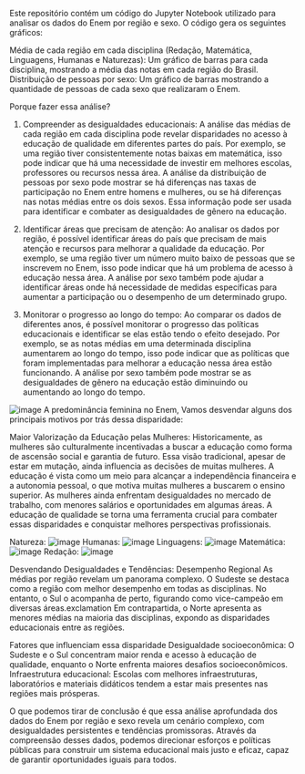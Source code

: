 Este repositório contém um código do Jupyter Notebook utilizado para analisar os dados do Enem por região e sexo. O código gera os seguintes gráficos:

Média de cada região em cada disciplina (Redação, Matemática, Linguagens, Humanas e Naturezas):
Um gráfico de barras para cada disciplina, mostrando a média das notas em cada região do Brasil.
Distribuição de pessoas por sexo:
Um gráfico de barras mostrando a quantidade de pessoas de cada sexo que realizaram o Enem.

Porque fazer essa análise?

1. Compreender as desigualdades educacionais:
A análise das médias de cada região em cada disciplina pode revelar disparidades no acesso à educação de qualidade em diferentes partes do país.
Por exemplo, se uma região tiver consistentemente notas baixas em matemática, isso pode indicar que há uma necessidade de investir em melhores escolas, professores ou recursos nessa área.
A análise da distribuição de pessoas por sexo pode mostrar se há diferenças nas taxas de participação no Enem entre homens e mulheres, ou se há diferenças nas notas médias entre os dois sexos.
Essa informação pode ser usada para identificar e combater as desigualdades de gênero na educação.

2. Identificar áreas que precisam de atenção:
Ao analisar os dados por região, é possível identificar áreas do país que precisam de mais atenção e recursos para melhorar a qualidade da educação.
Por exemplo, se uma região tiver um número muito baixo de pessoas que se inscrevem no Enem, isso pode indicar que há um problema de acesso à educação nessa área.
A análise por sexo também pode ajudar a identificar áreas onde há necessidade de medidas específicas para aumentar a participação ou o desempenho de um determinado grupo.

3. Monitorar o progresso ao longo do tempo:
Ao comparar os dados de diferentes anos, é possível monitorar o progresso das políticas educacionais e identificar se elas estão tendo o efeito desejado.
Por exemplo, se as notas médias em uma determinada disciplina aumentarem ao longo do tempo, isso pode indicar que as políticas que foram implementadas para melhorar a educação nessa área estão funcionando.
A análise por sexo também pode mostrar se as desigualdades de gênero na educação estão diminuindo ou aumentando ao longo do tempo.

![image](https://github.com/VanderSC/analise-enem-2023/assets/95940138/c30cd407-e34b-45de-abb4-5fb05e03a334)
A predominância feminina no Enem, Vamos desvendar alguns dos principais motivos por trás dessa disparidade:

Maior Valorização da Educação pelas Mulheres:
Historicamente, as mulheres são culturalmente incentivadas a buscar a educação como forma de ascensão social e garantia de futuro. Essa visão tradicional, apesar de estar em mutação, ainda influencia as decisões de muitas mulheres.
A educação é vista como um meio para alcançar a independência financeira e a autonomia pessoal, o que motiva muitas mulheres a buscarem o ensino superior.
As mulheres ainda enfrentam desigualdades no mercado de trabalho, com menores salários e oportunidades em algumas áreas. A educação de qualidade se torna uma ferramenta crucial para combater essas disparidades e conquistar melhores perspectivas profissionais.

Natureza:
![image](https://github.com/VanderSC/analise-enem-2023/assets/95940138/22633d40-ebdc-4421-8593-a040b4250098)
Humanas:
![image](https://github.com/VanderSC/analise-enem-2023/assets/95940138/c5cf7faf-906f-40a6-be97-d84a4525bd41)
Linguagens:
![image](https://github.com/VanderSC/analise-enem-2023/assets/95940138/dacb8bac-411b-4ec3-8050-7a1b5f17c6f2)
Matemática:
![image](https://github.com/VanderSC/analise-enem-2023/assets/95940138/94fa0023-f617-4db0-a896-b81b53b493c5)
Redação:
![image](https://github.com/VanderSC/analise-enem-2023/assets/95940138/649a05b8-f004-41c3-a101-d149e5dfdd1e)


Desvendando Desigualdades e Tendências:
Desempenho Regional
As médias por região revelam um panorama complexo. O Sudeste se destaca como a região com melhor desempenho em todas as disciplinas. No entanto, o Sul o acompanha de perto, figurando como vice-campeão em diversas áreas.exclamation Em contrapartida, o Norte apresenta as menores médias na maioria das disciplinas, expondo as disparidades educacionais entre as regiões.

Fatores que influenciam essa disparidade
Desigualdade socioeconômica: O Sudeste e o Sul concentram maior renda e acesso à educação de qualidade, enquanto o Norte enfrenta maiores desafios socioeconômicos.
Infraestrutura educacional: Escolas com melhores infraestruturas, laboratórios e materiais didáticos tendem a estar mais presentes nas regiões mais prósperas.

O que podemos tirar de conclusão é que essa análise aprofundada dos dados do Enem por região e sexo revela um cenário complexo, com desigualdades persistentes e tendências promissoras. Através da compreensão desses dados, podemos direcionar esforços e políticas públicas para construir um sistema educacional mais justo e eficaz, capaz de garantir oportunidades iguais para todos.

